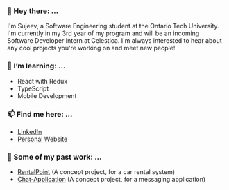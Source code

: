 ### 👋 Hey there: ... 
I'm Sujeev, a Software Engineering student at the Ontario Tech University. I'm currently in my 3rd year of my program and will be an incoming Software Developer Intern at Celestica. I'm always interested to hear about any cool projects you're working on and meet new people!

### 🌱 I’m learning: ...
- React with Redux
- TypeScript
- Mobile Development

### 📫 Find me here: ...
- [LinkedIn](https://www.linkedin.com/in/sujeev-uthayakumar-83497b149/)
- [Personal Website](https://www.sujeevuthayakumar.com/)

### 💼 Some of my past work: ...
- [RentalPoint](https://rental-point.herokuapp.com/) (A concept project, for a car rental system)
- [Chat-Application](https://socket-io-prod-chat-app.herokuapp.com/) (A concept project, for a messaging application)
